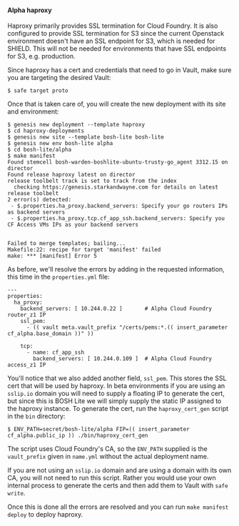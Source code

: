 #### Alpha haproxy


Haproxy primarily provides SSL termination for Cloud Foundry. It is also configured to provide SSL termination for S3 since the current Openstack environment doesn't have an SSL endpoint for S3, which is needed for SHIELD. This will not be needed for environments that have SSL endpoints for S3, e.g. production.

Since haproxy has a cert and credentials that need to go in Vault, make sure you are targeting the desired Vault:

```
$ safe target proto
```
Once that is taken care of, you will create the new deployment with its site and environment:

```
$ genesis new deployment --template haproxy
$ cd haproxy-deployments
$ genesis new site --template bosh-lite bosh-lite
$ genesis new env bosh-lite alpha
$ cd bosh-lite/alpha
$ make manifest
Found stemcell bosh-warden-boshlite-ubuntu-trusty-go_agent 3312.15 on director
Found release haproxy latest on director
release toolbelt track is set to track from the index
  checking https://genesis.starkandwayne.com for details on latest release toolbelt
2 error(s) detected:
 - $.properties.ha_proxy.backend_servers: Specify your go routers IPs as backend servers
 - $.properties.ha_proxy.tcp.cf_app_ssh.backend_servers: Specify you  CF Access VMs IPs as your backend servers


Failed to merge templates; bailing...
Makefile:22: recipe for target 'manifest' failed
make: *** [manifest] Error 5
```

As before, we'll resolve the errors by adding in the requested information, this time in the `properties.yml` file:

```
---
properties:
  ha_proxy:
    backend_servers: [ 10.244.0.22 ]       # Alpha Cloud Foundry router_z1 IP
    ssl_pem:
      - (( vault meta.vault_prefix "/certs/pems:*.(( insert_parameter cf_alpha.base_domain ))" ))

    tcp:
      - name: cf_app_ssh
        backend_servers: [ 10.244.0.109 ]  # Alpha Cloud Foundry access_z1 IP
```

You'll notice that we also added another field, `ssl_pem`. This stores the SSL cert that will be used by haproxy. In beta environments if you are using an `sslip.io` domain you will need to supply a floating IP to generate the cert, but since this is BOSH Lite we will simply supply the static IP assigned to the haproxy instance. To generate the cert, run the `haproxy_cert_gen` script in the `bin` directory:
```
$ ENV_PATH=secret/bosh-lite/alpha FIP=(( insert_parameter cf_alpha.public_ip )) ./bin/haproxy_cert_gen
```

The script uses Cloud Foundry's CA, so the `ENV_PATH` supplied is the `vault_prefix` given in `name.yml` without the actual deployment name.

If you are not using an `sslip.io` domain and are using a domain with its own CA, you will not need to run this script. Rather you would use your own internal process to generate the certs and then add them to Vault with `safe write`.

Once this is done all the errors are resolved and you can run `make manifest deploy` to deploy haproxy.
